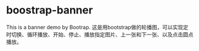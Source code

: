 # boostrap-banner
This is a banner demo by Bootrap.
这是用bootstrap做的轮播图，可以实现定时切换、循环播放、开始、停止、播放指定图片、上一张和下一张、以及点击圆点播放。
